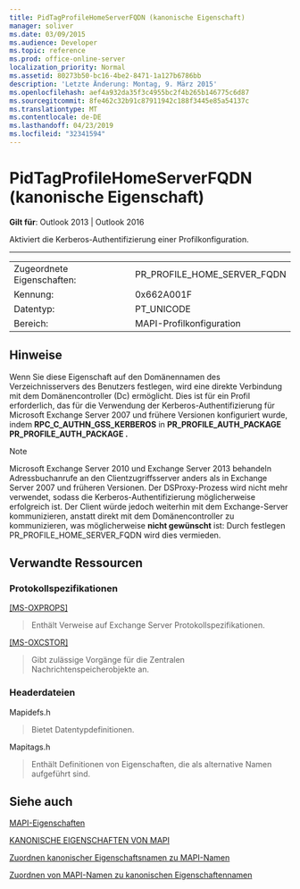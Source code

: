 ```yaml
---
title: PidTagProfileHomeServerFQDN (kanonische Eigenschaft)
manager: soliver
ms.date: 03/09/2015
ms.audience: Developer
ms.topic: reference
ms.prod: office-online-server
localization_priority: Normal
ms.assetid: 80273b50-bc16-4be2-8471-1a127b6786bb
description: 'Letzte Änderung: Montag, 9. März 2015'
ms.openlocfilehash: aef4a932da35f3c4955bc2f4b265b146775c6d87
ms.sourcegitcommit: 8fe462c32b91c87911942c188f3445e85a54137c
ms.translationtype: MT
ms.contentlocale: de-DE
ms.lasthandoff: 04/23/2019
ms.locfileid: "32341594"
---
```

# <a name="pidtagprofilehomeserverfqdn-canonical-property"></a>PidTagProfileHomeServerFQDN (kanonische Eigenschaft)

  
  
**Gilt für**: Outlook 2013 | Outlook 2016 
  
Aktiviert die Kerberos-Authentifizierung einer Profilkonfiguration.
  
****

|||
|:-----|:-----|
|Zugeordnete Eigenschaften:  <br/> |PR_PROFILE_HOME_SERVER_FQDN  <br/> |
|Kennung:  <br/> |0x662A001F  <br/> |
|Datentyp:  <br/> |PT_UNICODE  <br/> |
|Bereich:  <br/> |MAPI-Profilkonfiguration  <br/> |
   
## <a name="remarks"></a>Hinweise

Wenn Sie diese Eigenschaft auf den Domänennamen des Verzeichnisservers des Benutzers festlegen, wird eine direkte Verbindung mit dem Domänencontroller (Dc) ermöglicht. Dies ist für ein Profil erforderlich, das für die Verwendung der Kerberos-Authentifizierung für Microsoft Exchange Server 2007 und frühere Versionen konfiguriert wurde, indem **RPC_C_AUTHN_GSS_KERBEROS** in **PR_PROFILE_AUTH_PACKAGE PR_PROFILE_AUTH_PACKAGE .**
  
> [!NOTE]
> Microsoft Exchange Server 2010 und Exchange Server 2013 behandeln Adressbuchanrufe an den Clientzugriffsserver anders als in Exchange Server 2007 und früheren Versionen. Der DSProxy-Prozess wird nicht mehr verwendet, sodass die Kerberos-Authentifizierung möglicherweise erfolgreich ist. Der Client würde jedoch weiterhin mit dem Exchange-Server kommunizieren, anstatt direkt mit dem Domänencontroller zu kommunizieren, was möglicherweise **nicht gewünscht** ist: Durch festlegen PR_PROFILE_HOME_SERVER_FQDN wird dies vermieden. 
  
## <a name="related-resources"></a>Verwandte Ressourcen

### <a name="protocol-specifications"></a>Protokollspezifikationen

[[MS-OXPROPS]](https://msdn.microsoft.com/library/f6ab1613-aefe-447d-a49c-18217230b148%28Office.15%29.aspx)
  
> Enthält Verweise auf Exchange Server Protokollspezifikationen.
    
[[MS-OXCSTOR]](https://msdn.microsoft.com/library/d42ed1e0-3e77-4264-bd59-7afc583510e2%28Office.15%29.aspx)
  
> Gibt zulässige Vorgänge für die Zentralen Nachrichtenspeicherobjekte an.
    
### <a name="header-files"></a>Headerdateien

Mapidefs.h
  
> Bietet Datentypdefinitionen.
    
Mapitags.h
  
> Enthält Definitionen von Eigenschaften, die als alternative Namen aufgeführt sind.
    
## <a name="see-also"></a>Siehe auch



[MAPI-Eigenschaften](mapi-properties.md)
  
[KANONISCHE EIGENSCHAFTEN VON MAPI](mapi-canonical-properties.md)
  
[Zuordnen kanonischer Eigenschaftsnamen zu MAPI-Namen](mapping-canonical-property-names-to-mapi-names.md)
  
[Zuordnen von MAPI-Namen zu kanonischen Eigenschaftennamen](mapping-mapi-names-to-canonical-property-names.md)

